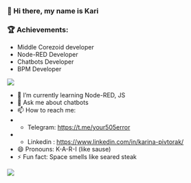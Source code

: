 ### 👋 Hi there, my name is Kari


### 🏆 Achievements:
- Middle Corezoid developer
- Node-RED Developer
- Сhatbots Developer
- BPM Developer


<a href="https://github.com/kariSpace">
  <img align="center"  src="https://github-readme-stats.vercel.app/api?username=KariSpace&theme=github_dark&bg_color=0d1117&show_icons=true&text_color=d4d4d4&hide_border=true&icon_color=8b949e&title_color=58a6ff" />
</a>

<!-- **KariSpace/KariSpace** is a ✨ _special_ ✨ repository because its `README.md` (this file) appears on your GitHub profile. Here are some ideas to get you started: -->
<!--- - 🔭  I’m currently working on https://github.com/KariSpace/dark-chome-extension -->
- 🌱  I’m currently learning Node-RED, JS<!--- 👯 I’m looking to collaborate on ...--><!-- - 🤔 I’m looking for help with ... -->
- 💬  Ask me about chatbots 
- 📫  How to reach me: 
- - Telegram: https://t.me/your505error
- - Linkedin : https://www.linkedin.com/in/karina-pivtorak/
- 😄  Pronouns: K-A-R-I (like sause)
- ⚡  Fun fact: Space smells like seared steak




<a href="https://github.com/kariSpace">
  <img align="center" src="https://github-readme-stats.vercel.app/api/top-langs/?username=KariSpace&theme=tokyonight&show_icons=true&hide_border=true&icon_color=909198&title_color=58a6ff&text_color=d4d4d4&bg_color=0d1117&layout=compact&hide=css" />
</a>


